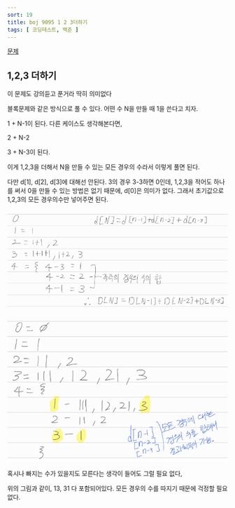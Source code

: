 ```yaml
---
sort: 19
title: boj 9095 1 2 3더하기
tags: [ 코딩테스트, 백준 ]
---
```


[문제](https://www.acmicpc.net/problem/9095)

## 1,2,3 더하기

이 문제도 강의듣고 푼거라 딱히 의미없다

블록문제와 같은 방식으로 풀 수 있다. 어떤 수 N을 만들 때 1을 쓴다고 치자.

1 + N-1이 된다. 다른 케이스도 생각해본다면,

2 + N-2

3 + N-3이 된다.

이게 1,2,3을 더해서 N을 만들 수 있는 모든 경우의 수라서 이렇게 풀면 된다.

다만 d[1], d[2], d[3]에 대해선 안된다. 3의 경우 3-3하면 0인데, 1,2,3을 적어도 하나를 써서 0을 만들 수 있는 방법은 없기 때문에, d[0]은 의미가 없다. 그래서 초기값으로 1,2,3의 모든 경우의수만 넣어주면 된다.

![image-20210131111412662](image-20210131111412662.png)             

![image-20210131111427917](image-20210131111427917.png) 

혹시나 빠지는 수가 있을지도 모른다는 생각이 들어도 그럴 필요 없다,

위의 그림과 같이, 13, 31 다 포함되어있다. 모든 경우의 수를 따지기 때문에 걱정할 필요 없다.

